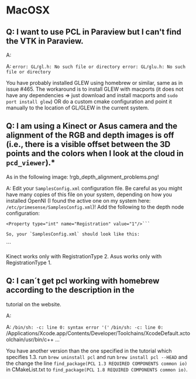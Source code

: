 # MacOSX

## Q: I want to use PCL in Paraview but I can't find the VTK in Paraview.

A:


A:
`error: GL/gl.h: No such file or directory
error: GL/glu.h: No such file or directory`

You have probably installed GLEW using homebrew or similar, same as in issue #465.
The workaround is to install GLEW with macports (it does not have any dependencies => just download and install macports and `sudo port install glew`) OR do a custom cmake configuration and point it manually to the location of GL/GLEW in the current system.


## Q: I am using a Kinect or Asus camera and the alignment of the RGB and depth images is off (i.e., there is a visible offset between the 3D points and the colors when I look at the cloud in `pcd_viewer`).*
As in the following image:
!rgb_depth_alignment_problems.png!

A:
Edit your `SamplesConfig.xml` configuration file. Be careful as you might have many copies of this file on your system, depending on how you installed OpenNI (I found the active one on my system here: `/etc/primesense/SamplesConfig.xml`)!
Add the following to the depth node configuration:
```<Property type="int" name="RegistrationType" value="2"/>
<Property type="int" name="Registration" value="1"/>```

So, your `SamplesConfig.xml` should look like this:

```
<OpenNI>
  <Licenses>
  </Licenses>
  <Log writeToConsole="true" writeToFile="false">
    <LogLevel value="1"/>
      <Masks>
        <Mask name="ALL" on="true"/>
      </Masks>
      <Dumps>
      </Dumps>
  </Log>
  <ProductionNodes>
    <Node type="Depth" name="Dept##>
      <Configuration>
        <Property type="int" name="RegistrationType" value="2"/>
        <Property type="int" name="Registration" value="1"/>
      </Configuration>
    </Node>
    <Node type="Image" name="Image1" stopOnError="false">
      <Configuration>
      </Configuration>
    </Node>
  </ProductionNodes>
</OpenNI>
```

Kinect works only with RegistrationType 2.
Asus works only with RegistrationType 1.

## Q: I can´t get pcl working with homebrew according to the description in the
tutorial on the website.

A:

A:
`/bin/sh: -c: line 0: syntax error '('`
`/bin/sh: -c: line 0: `/Applications/Xcode.app/Contents/Developer/Toolchains/XcodeDefault.xctoolchain/usr/bin/c++ ...`


You have another version than the one specified in the tutorial which specifies
1.3. run `brew uninstall pcl` and run `brew install pcl --HEAD` and the change
the line `find_package(PCL 1.3 REQUIRED COMPONENTS common io)` in CMakeList.txt
to `find_package(PCL 1.8 REQUIRED COMPONENTS common io)`.